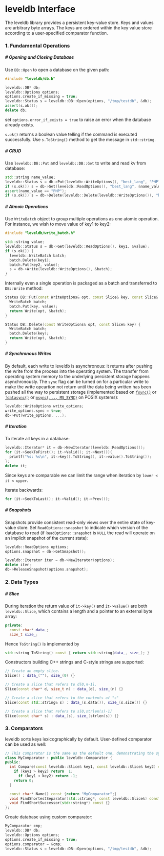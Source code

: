 # leveldb Interface

The leveldb library provides a persistent key-value store. Keys and values are arbitrary byte arrays. The keys are ordered within the key value store according to a user-specified comparator function.



### 1. Fundamental Operations

##### # Opening and Closing Database

Use `DB::Open` to open a database on the given path:

```c++
#include "leveldb/db.h"

leveldb::DB* db;
leveldb::Options options;
options.create_if_missing = true;
leveldb::Status s = leveldb::DB::Open(options, "/tmp/testdb", &db);
assert(s.ok());
delete db;
```

set `options.error_if_exists = true` to raise an error when the database already exists.

`s.ok()` returns a boolean value telling if the command is executed successfully. Use `s.ToString()` method to get the message in `std::string`.



##### # CRUD

Use `leveldb::DB::Put` and `leveldb::DB::Get` to write and read kv from database:

```c++
std::string name_value;
leveldb::Status s = db->Put(leveldb::WriteOptions(), "best_lang", "PHP");
if (s.ok()) s = db->Get(leveldb::ReadOptions(), "best_lang", &name_value);
assert(name_value == "PHP");
if (s.ok()) s = db->Delete(leveldb::Delete(leveldb::WriteOptions()), "best_lang");
```



##### # Atmoic Operations

Use `WriteBatch` object to group multiple operations as one atomic operation. For instance, we wish to move value of key1 to key2:

```c++
#include "leveldb/write_batch.h"

std::string value;
leveldb::Status s = db->Get(leveldb::ReadOptions(), key1, &value);
if (s.ok()) {
  leveldb::WriteBatch batch;
  batch.Delete(key1);
  batch.Put(key2, value);
  s = db->Write(leveldb::WriteOptions(), &batch);
}
```

Internally even a single operation is packaged as a batch and transferred to `DB::Write` method:

```{.c++ .numberLines startFrom="1469" filename="db/db_impl.cc"}
Status DB::Put(const WriteOptions& opt, const Slice& key, const Slice& value) {
  WriteBatch batch;
  batch.Put(key, value);
  return Write(opt, &batch);
}

Status DB::Delete(const WriteOptions& opt, const Slice& key) {
  WriteBatch batch;
  batch.Delete(key);
  return Write(opt, &batch);
}
```



##### # Synchronous Writes

By default, each write to leveldb is asynchronous: it returns after pushing the write from the process into the operating system. The transfer from operating system memory to the underlying persistent storage happens asynchronously. The `sync` flag can be turned on for a particular write to make the write opeartion not return until the data being written has been pushed all the way to persistent storage (implemented based on [`fsync()`]() or [`fdatasync()`]() or [`msync(..., MS_SYNC)`]() on POSIX systems):

```c++
leveldb::WriteOptions write_options;
write_options.sync = true;
db->Put(write_options, ...);
```



##### # Iteration

To iterate all keys in a database:

```c++
leveldb::Iterator* it = db->NewIterator(leveldb::ReadOptions());
for (it->SeekToFirst(); it->Valid(); it->Next()){
  printf("%s: %s\n", it->key().ToString(), it->value().ToString());
};
delete it;
```

Since keys are comparable we can limit the range when iteration by `lower < it < upper`.

Iterate backwards:

```c++
for (it->SeekToLast(); it->Valid(); it->Prev());
```



##### # Snapshots

Snapshots provide consistent read-only views over the entire state of key-value store. Set `ReadOptions::snapshot` to indicate which version of the database to read (if `ReadOptions::snapshot` is `NULL` the read will operate on an implicit snapshot of the current state):

```c++
leveldb::ReadOptions options;
options.snapshot = db->GetSnapshot();

leveldb::Iterator iter = db->NewIterator(options);
delete iter;
db->ReleaseSnapshot(options.snapshot);
```







### 2. Data Types

##### # Slice

During iteration the return value of `it->key()` and `it->value()` are both `leveldb::Slice`, which contains a length and a pointer to an external byte array:

```{.c++ .numberLines startFrom="88" filename="include/leveldb/slice.h"}
private:
  const char* data_;
  size_t size_;
```

Hence `ToString()` is implemented by

```{.c++ .numberLines startFrom="75" filename="include/leveldb/slice.h"}
std::string ToString() const { return std::string(data_, size_); }
```

Constructors building C++ strings and C-style strings are supported:

```{.c++ .numberLines startFrom="29" filename="include/leveldb/slice.h"}
// Create an empty slice.
Slice() : data_(""), size_(0) {}

// Create a slice that refers to d[0,n-1].
Slice(const char* d, size_t n) : data_(d), size_(n) {}

// Create a slice that refers to the contents of "s"
Slice(const std::string& s) : data_(s.data()), size_(s.size()) {}

// Create a slice that refers to s[0,strlen(s)-1]
Slice(const char* s) : data_(s), size_(strlen(s)) {}
```







### 3. Comparators

leveldb sorts keys lexicographically by default. User-defined comparator can be used as well:

```c++
// This comparator is the same as the default one, demonstrating the syntax.
class MyComparator : public leveldb::Comparator {
public:
  int Compare(const leveldb::Slice& key1, const leveldb::Slice& key2) const {
    if (key1 > key2) return  1;
	  if (key1 < key2) return -1;
    return 0;
  }

  const char* Name() const {return "MyComparator";}
  void FindShortestSeparator(std::string*, const leveldb::Slice&) const {}
  void FindShortSuccessor(std::string*) const {}
};
```

Create database using custom comparator:

```c++
MyComparator cmp;
leveldb::DB* db;
leveldb::Options options;
options.create_if_missing = true;
options.comparator = &cmp;
leveldb::Status s = leveldb::DB::Open(options, "/tmp/testdb", &db);
```

